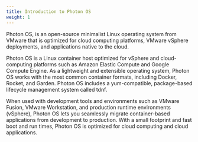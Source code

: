 ```yaml
---
title: Introduction to Photon OS
weight: 1
---
```


Photon OS, is an open-source minimalist Linux operating system from VMware that is optimized for cloud computing platforms, VMware vSphere deployments, and applications native to the cloud. 

Photon OS is a Linux container host optimized for vSphere and cloud-computing platforms such as Amazon Elastic Compute and Google Compute Engine. As a lightweight and extensible operating system, Photon OS works with the most common container formats, including Docker, Rocket, and Garden. Photon OS includes a yum-compatible, package-based lifecycle management system called tdnf.

When used with development tools and environments such as VMware Fusion, VMware Workstation, and production runtime environments (vSphere), Photon OS lets you seamlessly migrate container-based applications from development to production. With a small footprint and fast boot and run times, Photon OS is optimized for cloud computing and cloud  applications.  
